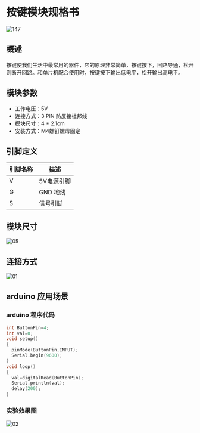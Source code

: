 # 按键模块规格书

![147](E:\GitLab\sensors-kit\26.按键模块\按键模块图片\147.jpg)

## 概述

按键使我们生活中最常用的器件，它的原理非常简单，按键按下，回路导通，松开则断开回路。和单片机配合使用时，按键按下输出低电平，松开输出高电平。

## 模块参数

* 工作电压：5V
* 连接方式：3 PIN 防反接杜邦线
* 模块尺寸：4 * 2.1cm
* 安装方式：M4螺钉螺母固定

## 引脚定义

| 引脚名称| 描述 |
|---- |----|
| V | 5V电源引脚 |
| G | GND 地线 |
| S | 信号引脚 |

## 模块尺寸

![05](E:\GitLab\sensors-kit\26.按键模块\按键模块图片\05.jpg)

## 连接方式

![01](E:\GitLab\sensors-kit\26.按键模块\按键模块图片\01.jpg)


##  arduino 应用场景

### arduino 程序代码

```c++
int ButtonPin=4;
int val=0;
void setup() 
{    
  pinMode(ButtonPin,INPUT);
  Serial.begin(9600);
}  
void loop() 
{  
  val=digitalRead(ButtonPin);
  Serial.println(val);
  delay(200);
}
```

### 实验效果图

![02](E:\GitLab\sensors-kit\26.按键模块\按键模块图片\02.jpg)